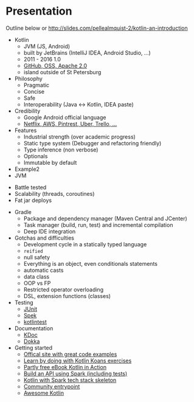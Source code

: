 # Presentation
Outline below or http://slides.com/pellealmquist-2/kotlin-an-introduction
* Kotlin
  - JVM (JS, Android)
  - built by JetBrains (IntelliJ IDEA, Android Studio, ...)
  - 2011 - 2016 1.0
  - [GitHub, OSS, Apache 2.0](https://github.com/jetbrains/kotlin)
  - island outside of St Petersburg
* Philosophy
  - Pragmatic
  - Concise
  - Safe
  - Interoperability (Java <-> Kotlin, IDEA paste)
* Credibility
  - Google Android official language
  - [Netflix, AWS, Pintrest, Uber, Trello, ...](https://en.wikipedia.org/wiki/Kotlin_(programming_language)#Adoption)
* Features
  - Industrial strength (over academic progress)
  - Static type system (Debugger and refactoring friendly)
  - Type inference (non verbose)
  - Optionals
  - Immutable by default
* Example2
* JVM
 - Battle tested
 - Scalability (threads, coroutines)
 - Fat jar deploys
* Gradle
  - Package and dependency manager (Maven Central and JCenter)
  - Task manager (build, run, test) and incremental compilation
  - Deep IDE integration
* Gotchas and difficulties
  - Development cycle in a statically typed language
  - `reified`
  - null safety
  - Everything is an object, even conditionals statements
  - automatic casts
  - data class
  - OOP vs FP
  - Restricted operator overloading
  - DSL, extension functions (classes)
* Testing
  - [JUnit](http://junit.org/junit5/)
  - [Spek](https://github.com/spekframework/spek)
  - [kotlintest](https://github.com/kotlintest/kotlintest)
* Documentation
  - [KDoc](https://kotlinlang.org/docs/reference/kotlin-doc.html)
  - [Dokka](https://github.com/Kotlin/dokka)
* Getting started
  - [Offical site with great code examples](https://kotlinlang.org/docs/reference/)
  - [Learn by doing with Kotlin Koans exercises](https://kotlinlang.org/docs/tutorials/koans.html)
  - [Partly free eBook Kotlin in Action](https://www.manning.com/books/kotlin-in-action)
  - [Build an API using Spark (including tests)](https://medium.com/@codemwnci/kotlin-webapp-tutorial-todolist-part-1-c544b9a70f29)
  - [Kotlin with Spark tech stack skeleton](https://github.com/peralmq/tech-stacks/tree/master/stack_kotlin_spark)
  - [Community entrypoint](https://kotlinlang.org/docs/reference/faq.html#does-kotlin-have-a-community)
  - [Awesome Kotlin](https://github.com/KotlinBy/awesome-kotlin)
